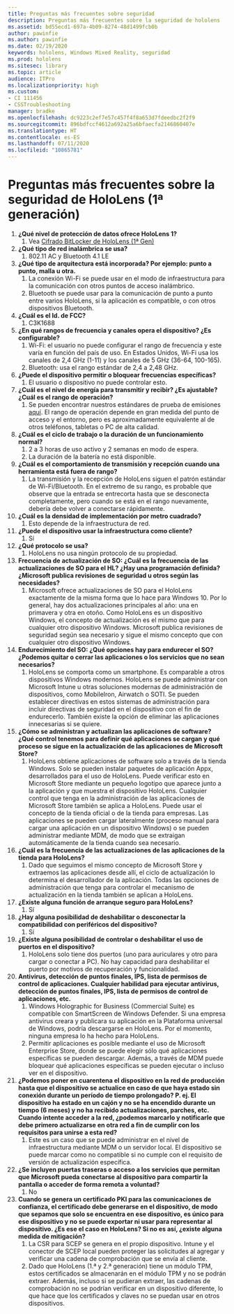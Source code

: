 ```yaml
---
title: Preguntas más frecuentes sobre seguridad
description: Preguntas más frecuentes sobre la seguridad de hololens
ms.assetid: bd55ecd1-697a-4b09-8274-48d1499fcb0b
author: pawinfie
ms.author: pawinfie
ms.date: 02/19/2020
keywords: hololens, Windows Mixed Reality, seguridad
ms.prod: hololens
ms.sitesec: library
ms.topic: article
audience: ITPro
ms.localizationpriority: high
ms.custom:
- CI 111456
- CSSTroubleshooting
manager: bradke
ms.openlocfilehash: dc9223c2ef7e57c457f4f8a653d7fdeedbc2f2f9
ms.sourcegitcommit: 896bdfccf4612a692a25a6bfaecfa2146860407e
ms.translationtype: HT
ms.contentlocale: es-ES
ms.lasthandoff: 07/11/2020
ms.locfileid: "10865781"
---
```

# Preguntas más frecuentes sobre la seguridad de HoloLens (1ª generación)

1. **¿Qué nivel de protección de datos ofrece HoloLens 1?**
    1. Vea [Cifrado BitLocker de HoloLens (1ª Gen)](hololens1-encryption.md) 
1. **¿Qué tipo de red inalámbrica se usa?**
    1. 802.11 AC y Bluetooth 4.1 LE
1. **¿Qué tipo de arquitectura está incorporada?  Por ejemplo: punto a punto, malla u otra.**
    1. La conexión Wi-Fi se puede usar en el modo de infraestructura para la comunicación con otros puntos de acceso inalámbrico.
    1. Bluetooth se puede usar para la comunicación de punto a punto entre varios HoloLens, si la aplicación es compatible, o con otros dispositivos Bluetooth.
1. **¿Cuál es el Id. de FCC?**
    1. C3K1688
1. **¿En qué rangos de frecuencia y canales opera el dispositivo? ¿Es configurable?**
    1. Wi-Fi: el usuario no puede configurar el rango de frecuencia y este varía en función del país de uso. En Estados Unidos, Wi-Fi usa los canales de 2,4 GHz (1-11) y los canales de 5 GHz (36-64, 100-165).
    1. Bluetooth: usa el rango estándar de 2,4 a 2,48 GHz.
1. **¿Puede el dispositivo permitir o bloquear frecuencias específicas?**
    1. El usuario o dispositivo no puede controlar esto.
1. **¿Cuál es el nivel de energía para transmitir y recibir? ¿Es ajustable? ¿Cuál es el rango de operación?**
    1. Se pueden encontrar nuestros estándares de prueba de emisiones [aquí](https://fccid.io/C3K1688). El rango de operación depende en gran medida del punto de acceso y el entorno, pero es aproximadamente equivalente al de otros teléfonos, tabletas o PC de alta calidad.
1. **¿Cuál es el ciclo de trabajo o la duración de un funcionamiento normal?**
    1. 2 a 3 horas de uso activo y 2 semanas en modo de espera.
    1. La duración de la batería no está disponible.
1. **¿Cuál es el comportamiento de transmisión y recepción cuando una herramienta está fuera de rango?**
    1. La transmisión y la recepción de HoloLens siguen el patrón estándar de Wi-Fi/Bluetooth. En el extremo de su rango, es probable que observe que la entrada se entrecorta hasta que se desconecta completamente, pero cuando se está en el rango nuevamente, debería debe volver a conectarse rápidamente.
1. **¿Cuál es la densidad de implementación por metro cuadrado?**
    1. Esto depende de la infraestructura de red.
1. **¿Puede el dispositivo usar la infraestructura como cliente?**
    1. Sí
1. **¿Qué protocolo se usa?**
    1. HoloLens no usa ningún protocolo de su propiedad.
1. **Frecuencia de actualización de SO: ¿Cuál es la frecuencia de las actualizaciones de SO para el HL?  ¿Hay una programación definida?  ¿Microsoft publica revisiones de seguridad u otros según las necesidades?**
    1. Microsoft ofrece actualizaciones de SO para el HoloLens exactamente de la misma forma que lo hace para Windows 10. Por lo general, hay dos actualizaciones principales al año: una en primavera y otra en otoño. Como HoloLens es un dispositivo Windows, el concepto de actualización es el mismo que para cualquier otro dispositivo Windows. Microsoft publica revisiones de seguridad según sea necesario y sigue el mismo concepto que con cualquier otro dispositivo Windows.
1. **Endurecimiento del SO: ¿Qué opciones hay para endurecer el SO?  ¿Podemos quitar o cerrar las aplicaciones o los servicios que no sean necesarios?**
    1. HoloLens se comporta como un smartphone. Es comparable a otros dispositivos Windows modernos. HoloLens se puede administrar con Microsoft Intune u otras soluciones modernas de administración de dispositivos, como MobileIron, Airwatch o SOTI. Se pueden establecer directivas en estos sistemas de administración para incluir directivas de seguridad en el dispositivo con el fin de endurecerlo. También existe la opción de eliminar las aplicaciones innecesarias si se quiere.
1. **¿Cómo se administran y actualizan las aplicaciones de software? ¿Qué control tenemos para definir qué aplicaciones se cargan y qué proceso se sigue en la actualización de las aplicaciones de Microsoft Store?**
    1. HoloLens obtiene aplicaciones de software solo a través de la tienda Windows. Solo se pueden instalar paquetes de aplicación Appx, desarrollados para el uso de HoloLens. Puede verificar esto en Microsoft Store mediante un pequeño logotipo que aparece junto a la aplicación y que muestra el dispositivo HoloLens. Cualquier control que tenga en la administración de las aplicaciones de Microsoft Store también se aplica a HoloLens. Puede usar el concepto de la tienda oficial o de la tienda para empresas. Las aplicaciones se pueden cargar lateralmente (proceso manual para cargar una aplicación en un dispositivo Windows) o se pueden administrar mediante MDM, de modo que se extraigan automáticamente de la tienda cuando sea necesario.
1. **¿Cuál es la frecuencia de las actualizaciones de las aplicaciones de la tienda para HoloLens?**
    1. Dado que seguimos el mismo concepto de Microsoft Store y extraemos las aplicaciones desde allí, el ciclo de actualización lo determina el desarrollador de la aplicación. Todas las opciones de administración que tenga para controlar el mecanismo de actualización en la tienda también se aplican a HoloLens.
1. **¿Existe alguna función de arranque seguro para HoloLens?**
    1. Sí
1. **¿Hay alguna posibilidad de deshabilitar o desconectar la compatibilidad con periféricos del dispositivo?**
    1. Sí
1. **¿Existe alguna posibilidad de controlar o deshabilitar el uso de puertos en el dispositivo?**
    1. HoloLens solo tiene dos puertos (uno para auriculares y otro para cargar o conectar a PC). No hay capacidad para deshabilitar el puerto por motivos de recuperación y funcionalidad.
1. **Antivirus, detección de puntos finales, IPS, lista de permisos de control de aplicaciones. Cualquier habilidad para ejecutar antivirus, detección de puntos finales, IPS, lista de permisos de control de aplicaciones, etc.**
    1. Windows Holographic for Business (Commercial Suite) es compatible con SmartScreen de Windows Defender. Si una empresa antivirus creara y publicara su aplicación en la Plataforma universal de Windows, podría descargarse en HoloLens. Por el momento, ninguna empresa lo ha hecho para HoloLens.
    1. Permitir aplicaciones es posible mediante el uso de Microsoft Enterprise Store, donde se puede elegir sólo qué aplicaciones específicas se pueden descargar. Además, a través de MDM puede bloquear qué aplicaciones específicas se pueden ejecutar o incluso ver en el dispositivo.
1. **¿Podemos poner en cuarentena el dispositivo en la red de producción hasta que el dispositivo se actualice en caso de que haya estado sin conexión durante un período de tiempo prolongado?  P. ej. El dispositivo ha estado en un cajón y no se ha encendido durante un tiempo (6 meses) y no ha recibido actualizaciones, parches, etc.  Cuando intente acceder a la red, ¿podemos marcarlo y notificarle que debe primero actualizarse en otra red a fin de cumplir con los requisitos para unirse a esta red?**
    1. Este es un caso que se puede administrar en el nivel de infraestructura mediante MDM o un servidor local. El dispositivo se puede marcar como no compatible si no cumple con el requisito de versión de actualización específica.
1. **¿Se incluyen puertas traseras o acceso a los servicios que permitan que Microsoft pueda conectarse al dispositivo para compartir la pantalla o acceder de forma remota a voluntad?**
    1. No
1. **Cuando se genera un certificado PKI para las comunicaciones de confianza, el certificado debe generarse en el dispositivo, de modo que sepamos que solo se encuentra en ese dispositivo, es único para ese dispositivo y no se puede exportar ni usar para representar al dispositivo. ¿Es ese el caso en HoloLens? Si no es así, ¿existe alguna medida de mitigación?**
    1. La CSR para SCEP se genera en el propio dispositivo. Intune y el conector de SCEP local pueden proteger las solicitudes al agregar y verificar una cadena de comprobación que se envía al cliente.
    1. Dado que HoloLens (1.ª y 2.ª generación) tiene un módulo TPM, estos certificados se almacenarán en el módulo TPM y no se podrán extraer. Además, incluso si se pudieran extraer, las cadenas de comprobación no se podrían verificar en un dispositivo diferente, lo que hace que los certificados y claves no se puedan usar en otros dispositivos.
